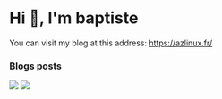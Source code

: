 # Hi 👋, I'm baptiste

You can visit my blog at this address: https://azlinux.fr/

### Blogs posts
<!-- BLOG-POST-LIST:START -->
<!-- BLOG-POST-LIST:END -->

![](https://github-readme-stats.vercel.app/api/top-langs/?username=baptiste313&layout=compact&hide=css,scss,html,javascript&theme=dracula)
![](https://github-readme-stats.vercel.app/api/?username=baptiste313&layout=compact&hide=css,scss,html,javascript&theme=dracula)
